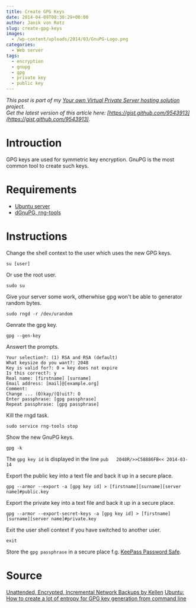 ```yaml
---
title: Create GPG Keys
date: 2014-04-09T08:30:29+00:00
author: Janik von Rotz
slug: create-gpg-keys
images:
  - /wp-content/uploads/2014/03/GnuPG-Logo.png
categories:
  - Web server
tags:
  - encryption
  - gnupg
  - gpg
  - private key
  - public key
---
```

*This post is part of my [Your own Virtual Private Server hosting solution](https://janikvonrotz.ch/your-own-virtual-private-server-hosting-solution/) project.*  
*Get the latest version of this article here: [https://gist.github.com/9543913](https://gist.github.com/9543913).*  

# Introuction

GPG keys are used for symmetric key encryption.
GnuPG is the most common tool to create such keys.
<!--more-->
# Requirements

* [Ubuntu server](https://janikvonrotz.ch/2014/03/13/deploy-ubuntu-server/)
* [dGnuPG, rng-tools](https://janikvonrotz.ch/2014/03/25/install-ubuntu-packages/)

# Instructions

Change the shell context to the user which uses the new GPG keys.

    su [user]
    
Or use the root user.

    sudo su

Give your server some work, otherwhise gpg won't be able to generator random bytes.

    sudo rngd -r /dev/urandom
    
Genrate the gpg key.

    gpg --gen-key
    
Answert the prompts.
    
    Your selection?: (1) RSA and RSA (default)
    What keysize do you want?: 2048
    Key is valid for?: 0 = key does not expire
    Is this correct?: y
    Real name: [firstname] [surname]
    Email address: [mail]@[example.org]
    Comment:
    Change ... (O)kay/(Q)uit?: O
    Enter passphrase: [gpg passphrase]
    Repeat passphrase: [gpg passphrase]
  
Kill the rngd task.

    sudo service rng-tools stop

Show the new GnuPG keys.

    gpg -k

The `gpg key id` is displayed in the line `pub   2048R/>>C58886FB<< 2014-03-14`

Export the public key into a text file and back it up in a secure place.

    gpg --armor --export -a [gpg key id] > [firstname][surname][server name]#public.key

Export the private key into a text file and back it up in a secure place.

    gpg --armor --export-secret-keys -a [gpg key id] > [firstname][surname][server name]#private.key

Exit the user shell context if you have switched to another user.

    exit

Store the `gpg passphrase` in a secure place f.g. [KeePass Password Safe](http://keepass.info/).

# Source

[Unattended, Encrypted, Incremental Network Backups by Kellen](http://www.debian-administration.org/articles/209#d0e109)
[Ubuntu: How to create a lot of entropy for GPG key generation from command line](http://blog.mypapit.net/2011/11/ubuntu-cli-create-entropy-gpg-key.html)